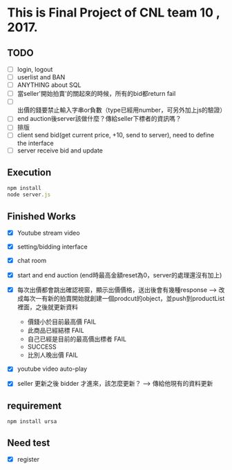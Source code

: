# This is Final Project of CNL team 10 , 2017.

## TODO

- [ ] login, logout
- [ ] userlist and BAN
- [ ] ANYTHING about SQL
- [ ] 當seller'開始拍賣'的關起來的時候，所有的bid都return fail
- [ ] 出價的錢要禁止輸入字串or負數（type已經用number，可另外加上js的驗證）
- [ ] end auction後server該做什麼？傳給seller下標者的資訊嗎？
- [ ] 排版
- [ ] client send bid(get current price, +10, send to server), need to define the interface
- [ ] server receive bid and update

## Execution

```javascript
npm install
node server.js
```
## Finished Works

- [x] Youtube stream video
- [x] setting/bidding interface
- [x] chat room
- [x] start and end auction (end時最高金額reset為0，server的處理還沒有加上)
- [x] 每次出價都會跳出確認視窗，顯示出價價格，送出後會有幾種response --> 改成每次一有新的拍賣開始就創建一個prodcut的object，並push到productList裡面，之後就更新資料

  - 價錢小於目前最高價 FAIL
  - 此商品已經結標 FAIL
  - 自己已經是目前的最高價出標者 FAIL
  - SUCCESS
  - 比別人晚出價 FAIL
  
- [x] youtube video auto-play
- [x] seller 更新之後 bidder 才進來，該怎麼更新？
--> 傳給他現有的資料更新

## requirement
```
npm install ursa
```
## Need test

- [x] register
